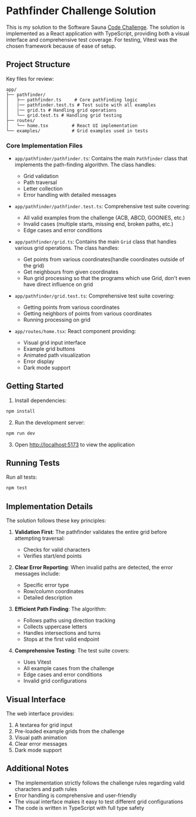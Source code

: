 # Pathfinder Challenge Solution

This is my solution to the Software Sauna [Code Challenge](https://github.com/softwaresauna/code-challenge). The solution is implemented as a React application with TypeScript, providing both a visual interface and comprehensive test coverage. For testing, Vitest was the chosen framework because of ease of setup.

## Project Structure

Key files for review:

```
app/
├── pathfinder/
│   ├── pathfinder.ts     # Core pathfinding logic
│   |── pathfinder.test.ts # Test suite with all examples
│   |── grid.ts # Handling grid operations
│   └── grid.test.ts # Handling grid testing
├── routes/
│   └── home.tsx         # React UI implementation
└── examples/            # Grid examples used in tests
```

### Core Implementation Files

- `app/pathfinder/pathfinder.ts`: Contains the main `Pathfinder` class that implements the path-finding algorithm. The class handles:
  - Grid validation
  - Path traversal
  - Letter collection
  - Error handling with detailed messages

- `app/pathfinder/pathfinder.test.ts`: Comprehensive test suite covering:
  - All valid examples from the challenge (ACB, ABCD, GOONIES, etc.)
  - Invalid cases (multiple starts, missing end, broken paths, etc.)
  - Edge cases and error conditions
 
- `app/pathfinder/grid.ts`: Contains the main `Grid` class that handles various grid operations. The class handles:
  - Get points from various coordinates(handle coordinates outside of the grid)
  - Get neighbours from given coordinates
  - Run grid processing so that the programs which use Grid, don't even have direct influence on grid

- `app/pathfinder/grid.test.ts`: Comprehensive test suite covering:
  - Getting points from various coordinates
  - Getting neighbors of points from various coordinates
  - Running processing on grid

- `app/routes/home.tsx`: React component providing:
  - Visual grid input interface
  - Example grid buttons
  - Animated path visualization
  - Error display
  - Dark mode support

## Getting Started

1. Install dependencies:
```bash
npm install
```

2. Run the development server:
```bash
npm run dev
```

3. Open [http://localhost:5173](http://localhost:5173) to view the application

## Running Tests

Run all tests:
```bash
npm test
```


## Implementation Details

The solution follows these key principles:

1. **Validation First**: The pathfinder validates the entire grid before attempting traversal:
   - Checks for valid characters
   - Verifies start/end points

2. **Clear Error Reporting**: When invalid paths are detected, the error messages include:
   - Specific error type
   - Row/column coordinates
   - Detailed description

3. **Efficient Path Finding**: The algorithm:
   - Follows paths using direction tracking
   - Collects uppercase letters
   - Handles intersections and turns
   - Stops at the first valid endpoint

4. **Comprehensive Testing**: The test suite covers:
   - Uses Vitest
   - All example cases from the challenge
   - Edge cases and error conditions
   - Invalid grid configurations

## Visual Interface

The web interface provides:
1. A textarea for grid input
2. Pre-loaded example grids from the challenge
3. Visual path animation
4. Clear error messages
5. Dark mode support

## Additional Notes

- The implementation strictly follows the challenge rules regarding valid characters and path rules
- Error handling is comprehensive and user-friendly
- The visual interface makes it easy to test different grid configurations
- The code is written in TypeScript with full type safety
